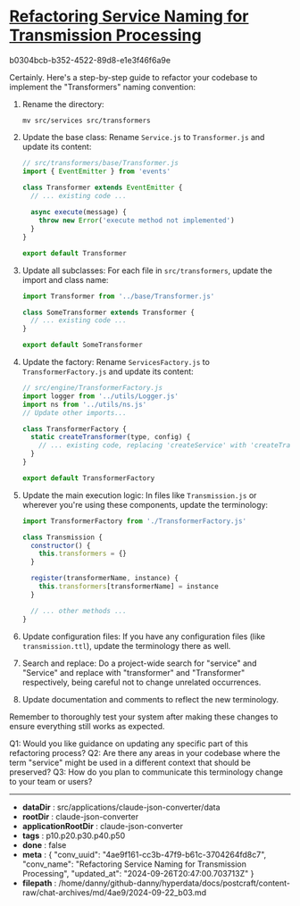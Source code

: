 # [Refactoring Service Naming for Transmission Processing](https://claude.ai/chat/4ae9f161-cc3b-47f9-b61c-3704264fd8c7)

b0304bcb-b352-4522-89d8-e1e3f46f6a9e

 Certainly. Here's a step-by-step guide to refactor your codebase to implement the "Transformers" naming convention:

1. Rename the directory:
   ```
   mv src/services src/transformers
   ```

2. Update the base class:
   Rename `Service.js` to `Transformer.js` and update its content:

   ```javascript
   // src/transformers/base/Transformer.js
   import { EventEmitter } from 'events'

   class Transformer extends EventEmitter {
     // ... existing code ...
     
     async execute(message) {
       throw new Error('execute method not implemented')
     }
   }

   export default Transformer
   ```

3. Update all subclasses:
   For each file in `src/transformers`, update the import and class name:

   ```javascript
   import Transformer from '../base/Transformer.js'

   class SomeTransformer extends Transformer {
     // ... existing code ...
   }

   export default SomeTransformer
   ```

4. Update the factory:
   Rename `ServicesFactory.js` to `TransformerFactory.js` and update its content:

   ```javascript
   // src/engine/TransformerFactory.js
   import logger from '../utils/Logger.js'
   import ns from '../utils/ns.js'
   // Update other imports...

   class TransformerFactory {
     static createTransformer(type, config) {
       // ... existing code, replacing 'createService' with 'createTransformer' ...
     }
   }

   export default TransformerFactory
   ```

5. Update the main execution logic:
   In files like `Transmission.js` or wherever you're using these components, update the terminology:

   ```javascript
   import TransformerFactory from './TransformerFactory.js'

   class Transmission {
     constructor() {
       this.transformers = {}
     }

     register(transformerName, instance) {
       this.transformers[transformerName] = instance
     }

     // ... other methods ...
   }
   ```

6. Update configuration files:
   If you have any configuration files (like `transmission.ttl`), update the terminology there as well.

7. Search and replace:
   Do a project-wide search for "service" and "Service" and replace with "transformer" and "Transformer" respectively, being careful not to change unrelated occurrences.

8. Update documentation and comments to reflect the new terminology.

Remember to thoroughly test your system after making these changes to ensure everything still works as expected.

Q1: Would you like guidance on updating any specific part of this refactoring process?
Q2: Are there any areas in your codebase where the term "service" might be used in a different context that should be preserved?
Q3: How do you plan to communicate this terminology change to your team or users?

---

* **dataDir** : src/applications/claude-json-converter/data
* **rootDir** : claude-json-converter
* **applicationRootDir** : claude-json-converter
* **tags** : p10.p20.p30.p40.p50
* **done** : false
* **meta** : {
  "conv_uuid": "4ae9f161-cc3b-47f9-b61c-3704264fd8c7",
  "conv_name": "Refactoring Service Naming for Transmission Processing",
  "updated_at": "2024-09-26T20:47:00.703713Z"
}
* **filepath** : /home/danny/github-danny/hyperdata/docs/postcraft/content-raw/chat-archives/md/4ae9/2024-09-22_b03.md